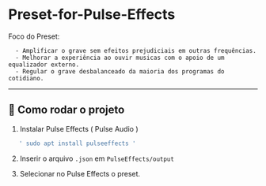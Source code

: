 # Preset-for-Pulse-Effects

Foco do Preset:
      
      - Amplificar o grave sem efeitos prejudiciais em outras frequências.
      - Melhorar a experiência ao ouvir musicas com o apoio de um equalizador externo.
      - Regular o grave desbalanceado da maioria dos programas do cotidiano. 

---

## 🚀 Como rodar o projeto

1. Instalar Pulse Effects ( Pulse Audio )

```bash
   ' sudo apt install pulseeffects '
```
2. Inserir o arquivo `.json` em `PulseEffects/output`

3. Selecionar no Pulse Effects o preset.
   

